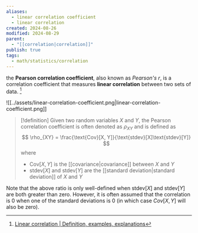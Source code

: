 ```yaml
---
aliases:
  - linear correlation coefficient
  - linear correlation
created: 2024-08-26
modified: 2024-08-29
parent:
  - "[[correlation|correlation]]"
publish: true
tags:
  - math/statistics/correlation
---
```

the **Pearson correlation coefficient**, also known as _Pearson's r_, is a correlation coefficient that measures **linear correlation** between two sets of data. [^1]

![[../assets/linear-correlation-coefficient.png|linear-correlation-coefficient.png]]

> [!definition]
> Given two random variables $X$ and $Y$, the Pearson correlation coefficient is often denoted as $\rho_{XY}$ and is defined as
>$$
\rho_{XY} = \frac{\text{Cov}[X, Y]}{\text{stdev}[X]\text{stdev}[Y]}
>$$
>where
> - $\text{Cov}[X, Y]$ is the [[covariance|covariance]] between $X$ and $Y$
> - $\text{stdev}[X]$ and $\text{stdev}[Y]$ are the [[standard deviation|standard deviation]] of $X$ and $Y$

Note that the above ratio is only well-defined when $\text{stdev}[X]$ and $\text{stdev}[Y]$ are both greater than zero. However, it is often assumed that the correlation is 0 when one of the standard deviations is 0 (in which case $Cov[X, Y]$ will also be zero).

[^1]: [Linear correlation | Definition, examples, explanations](https://statlect.com/fundamentals-of-probability/linear-correlation)
